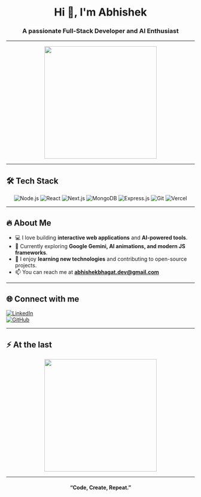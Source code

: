 <div align="center">
  <h1>Hi 👋, I'm Abhishek</h1>
  <h3>A passionate Full-Stack Developer and AI Enthusiast</h3>
</div>

---

<div align="center">
  <img src="https://media.giphy.com/media/3o7aD2saalBwwftBIY/giphy.gif" width="300"/>
</div>

---

## 🛠️ Tech Stack

<div align="center">

![Node.js](https://img.shields.io/badge/Node.js-339933?style=for-the-badge&logo=node.js&logoColor=white)
![React](https://img.shields.io/badge/React-20232A?style=for-the-badge&logo=react&logoColor=61DAFB)
![Next.js](https://img.shields.io/badge/Next.js-000000?style=for-the-badge&logo=next.js&logoColor=white)
![MongoDB](https://img.shields.io/badge/MongoDB-47A248?style=for-the-badge&logo=mongodb&logoColor=white)
![Express.js](https://img.shields.io/badge/Express.js-000000?style=for-the-badge&logo=express&logoColor=white)
![Git](https://img.shields.io/badge/Git-F05032?style=for-the-badge&logo=git&logoColor=white)
![Vercel](https://img.shields.io/badge/Vercel-000000?style=for-the-badge&logo=vercel&logoColor=white)

</div>

---

## 🔥 About Me

- 💻 I love building **interactive web applications** and **AI-powered tools**.  
- 🌱 Currently exploring **Google Gemini, AI animations, and modern JS frameworks**.  
- 🎯 I enjoy **learning new technologies** and contributing to open-source projects.  
- 📫 You can reach me at **[abhishekbhagat.dev@gmail.com](mailto:your-email@example.com)**  

---

## 🌐 Connect with me

[![LinkedIn](https://img.shields.io/badge/LinkedIn-0077B5?style=for-the-badge&logo=linkedin&logoColor=white)](https://linkedin.com/in/abhishek-bhagat-124940317/)  
[![GitHub](https://img.shields.io/badge/GitHub-100000?style=for-the-badge&logo=github&logoColor=white)](https://github.com/abhishek-bhagat-codes)  

---


## ⚡ At the last

<div align="center">
  <img src="https://media.giphy.com/media/26u4b45b8KlgAB7iM/giphy.gif" width="300"/>
</div>

---

<div align="center">
  <h4>“Code, Create, Repeat.”</h4>
</div>
